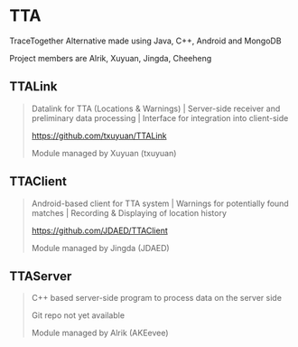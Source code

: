 # TTA
TraceTogether Alternative made using Java, C++, Android and MongoDB

Project members are Alrik, Xuyuan, Jingda, Cheeheng



## TTALink
> Datalink for TTA (Locations &amp; Warnings) | Server-side receiver and preliminary data processing | Interface for integration into client-side
> 
> https://github.com/txuyuan/TTALink
> 
> Module managed by Xuyuan (txuyuan)
> 

## TTAClient
> Android-based client for TTA system | Warnings for potentially found matches | Recording & Displaying of location history
> 
> https://github.com/JDAED/TTAClient
> 
> Module managed by Jingda (JDAED)
>

## TTAServer
> C++ based server-side program to process data on the server side
> 
> Git repo not yet available
> 
> Module managed by Alrik (AKEevee)
> 

